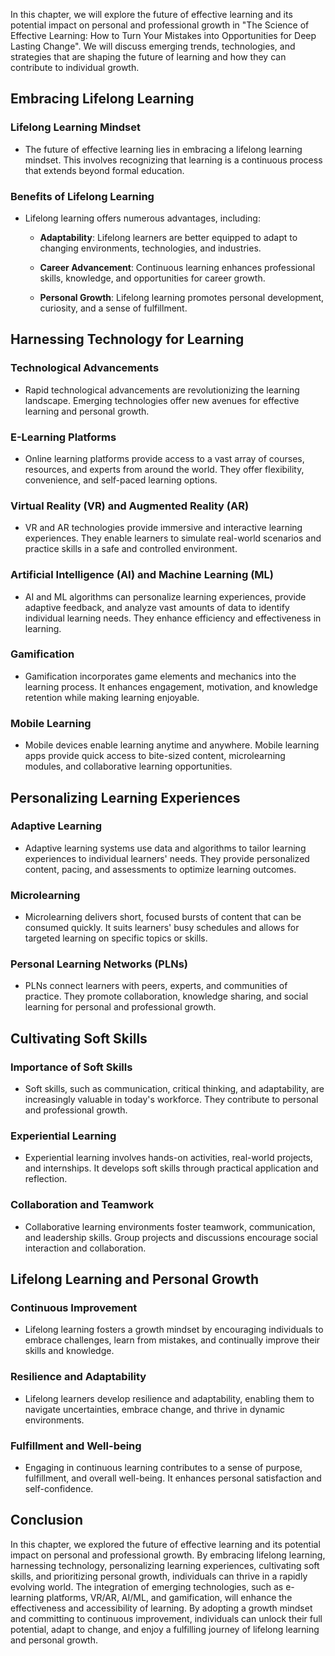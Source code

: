 
In this chapter, we will explore the future of effective learning and its potential impact on personal and professional growth in "The Science of Effective Learning: How to Turn Your Mistakes into Opportunities for Deep Lasting Change". We will discuss emerging trends, technologies, and strategies that are shaping the future of learning and how they can contribute to individual growth.

Embracing Lifelong Learning
---------------------------

### Lifelong Learning Mindset

* The future of effective learning lies in embracing a lifelong learning mindset. This involves recognizing that learning is a continuous process that extends beyond formal education.

### Benefits of Lifelong Learning

* Lifelong learning offers numerous advantages, including:

  * **Adaptability**: Lifelong learners are better equipped to adapt to changing environments, technologies, and industries.

  * **Career Advancement**: Continuous learning enhances professional skills, knowledge, and opportunities for career growth.

  * **Personal Growth**: Lifelong learning promotes personal development, curiosity, and a sense of fulfillment.

Harnessing Technology for Learning
----------------------------------

### Technological Advancements

* Rapid technological advancements are revolutionizing the learning landscape. Emerging technologies offer new avenues for effective learning and personal growth.

### E-Learning Platforms

* Online learning platforms provide access to a vast array of courses, resources, and experts from around the world. They offer flexibility, convenience, and self-paced learning options.

### Virtual Reality (VR) and Augmented Reality (AR)

* VR and AR technologies provide immersive and interactive learning experiences. They enable learners to simulate real-world scenarios and practice skills in a safe and controlled environment.

### Artificial Intelligence (AI) and Machine Learning (ML)

* AI and ML algorithms can personalize learning experiences, provide adaptive feedback, and analyze vast amounts of data to identify individual learning needs. They enhance efficiency and effectiveness in learning.

### Gamification

* Gamification incorporates game elements and mechanics into the learning process. It enhances engagement, motivation, and knowledge retention while making learning enjoyable.

### Mobile Learning

* Mobile devices enable learning anytime and anywhere. Mobile learning apps provide quick access to bite-sized content, microlearning modules, and collaborative learning opportunities.

Personalizing Learning Experiences
----------------------------------

### Adaptive Learning

* Adaptive learning systems use data and algorithms to tailor learning experiences to individual learners' needs. They provide personalized content, pacing, and assessments to optimize learning outcomes.

### Microlearning

* Microlearning delivers short, focused bursts of content that can be consumed quickly. It suits learners' busy schedules and allows for targeted learning on specific topics or skills.

### Personal Learning Networks (PLNs)

* PLNs connect learners with peers, experts, and communities of practice. They promote collaboration, knowledge sharing, and social learning for personal and professional growth.

Cultivating Soft Skills
-----------------------

### Importance of Soft Skills

* Soft skills, such as communication, critical thinking, and adaptability, are increasingly valuable in today's workforce. They contribute to personal and professional growth.

### Experiential Learning

* Experiential learning involves hands-on activities, real-world projects, and internships. It develops soft skills through practical application and reflection.

### Collaboration and Teamwork

* Collaborative learning environments foster teamwork, communication, and leadership skills. Group projects and discussions encourage social interaction and collaboration.

Lifelong Learning and Personal Growth
-------------------------------------

### Continuous Improvement

* Lifelong learning fosters a growth mindset by encouraging individuals to embrace challenges, learn from mistakes, and continually improve their skills and knowledge.

### Resilience and Adaptability

* Lifelong learners develop resilience and adaptability, enabling them to navigate uncertainties, embrace change, and thrive in dynamic environments.

### Fulfillment and Well-being

* Engaging in continuous learning contributes to a sense of purpose, fulfillment, and overall well-being. It enhances personal satisfaction and self-confidence.

Conclusion
----------

In this chapter, we explored the future of effective learning and its potential impact on personal and professional growth. By embracing lifelong learning, harnessing technology, personalizing learning experiences, cultivating soft skills, and prioritizing personal growth, individuals can thrive in a rapidly evolving world. The integration of emerging technologies, such as e-learning platforms, VR/AR, AI/ML, and gamification, will enhance the effectiveness and accessibility of learning. By adopting a growth mindset and committing to continuous improvement, individuals can unlock their full potential, adapt to change, and enjoy a fulfilling journey of lifelong learning and personal growth.
